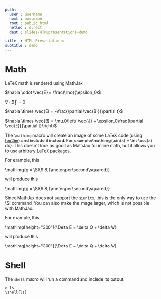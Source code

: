 ```yaml
---
push:
  user : username
  host : hostname
  root : public_html
  netloc : direct
  dest : slides/HTMLpresentations-demo

title  : HTML Presentations
subtitle : demo
---
```


# Math

LaTeX math is rendered using MathJax

$\nabla \cdot \vec{E} = \frac{\rho}{\epsilon_0}$

$\nabla \cdot \vec{B} = 0$

$\nabla \times \vec{E} = -\frac{\partial \vec{B}}{\partial t}$

$\nabla \times \vec{B} = \mu_0\left( \vec{J} + \epsilon_0\frac{\partial \vec{E}}{\partial t}\right)$

The `\mathimg` macro will create an image of some LaTeX code (using
[tex2im](https://github.com/CD3/tex2im)) and include it instead. 
For example:\mathimg{\sin(x) = \int \cos(x) dx}. This doesn't
look as good as MathJax for inline math, but it allows you to use arbitrary LaTeX packages.

For example, this

\\mathimg{g = \\SI{9.8}{\\meter\\per\\second\\squared}}

will produce this

\mathimg{g = \SI{9.8}{\meter\per\second\squared}}

Since MathJax does not support the `siunitx`, this is the only way to use the \SI command.
You can also make the image larger, which is not possible with MathJax.

For example, this

\\mathimg[height="300"]{\\Delta E = \\delta Q + \\delta W}

will produce this

\mathimg[height="300"]{\Delta E = \delta Q + \delta W}


# Shell

The `shell` macro will run a command and include its output.

```
> ls
\shell{ls}
```

